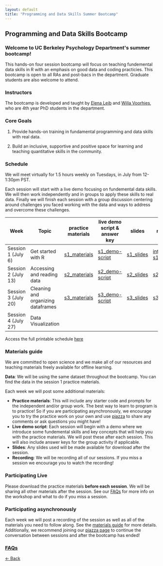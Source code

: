 ```yaml
---
layout: default
title: "Programming and Data Skills Summer Bootcamp"
---
```


## Programming and Data Skills Bootcamp
### Welcome to UC Berkeley Psychology Department's summer bootcamp! 
This hands-on four session bootcamp will focus on teaching fundemental data skills in R with an emphasis on good data and coding practicies. This bootcamp is open to all RAs and post-bacs in the department. Graduate students are also welcome to attend.

### Instructors
The bootcamp is developed and taught by [Elena Leib](https://bungelab.berkeley.edu/graduate-students/) and [Willa Voorhies](https://cnl.berkeley.edu/people/willa-voorhies/), who are 4th year PhD students in the department.

### Core Goals
1) Provide hands-on training in fundamental programming and data skills with real data.  

2) Build an inclusive, supportive and positive space for learning and teaching quantitative skills in the community. 

### Schedule

We will meet virtually for 1.5 hours weekly on Tuesdays, in July from 12-1:30pm PST. 

Each session will start with a live demo focusing on fundemental data skills. We will then work independently and in groups to apply these skills to real data. Finally we will finish each session with a group discussion centering around challenges you faced working with the data and ways to address and overcome these challenges. 


|  Week | Topic | practice materials |live demo script & answer key |slides | recording | 
| ------|-------|------- |  ------|-------|-------|
| Session 1 (July 6) |Get started with R|[s1_materials](session_1.zip) | [s1_demo-script](My_first_script.R)|[s1_slides](summer-bootcamp_session1.pdf)| [intro](https://berkeley.box.com/s/eighm3dmxtkk5qu515md888kmr0a73oo) [s1_recording](https://berkeley.box.com/s/ma0qi93jsnnkeqw271yh1p53xh6tyyak)|
| Session 2 (July 13) |Accessing and reading data|[s2_materials](session_2.zip)|[s2_demo-script](s2_starter_code_key.R)|[s2_slides](summer-bootcamp_session2.pdf)|[s2_recording](https://berkeley.box.com/s/vg5vvwawqj17gld60u7o7aos9llj1331)|
| Session 3 (July 20)|Cleaning and organizing dataframes|[s3_materials](session_3.zip)| [s3_demo-script](s3_starter_code_key.R)| [s3_slides](summer-bootcamp_session3.pdf)|[s3_recording](https://berkeley.box.com/s/ul2bu6od737tcs2a8iz8m57y9mwda92y)|
| Session 4 (July 27) |Data Visualization| | | | |

Access the full printable schedule [here](2021_bootcampschedule.png)

### Materials guide
We are committed to open science and we make all of our resources and teaching materials freely available for offline learning.

**Data**: We will be using the same dataset throughout the bootcamp. You can find the data in the session 1 practice materials.   

Each week we will post some additional materials: 

* **Practice materials**: This will include any starter code and prompts for the independent and/or group work. The best way to learn to program is to practice! So if you are participating asynchronously, we encourage you to try the practice work on your own and use [piazza](https://piazza.com/class/kqgzwi37jc6c) to share any comments or ask questions you might have! 
* **Live demo script**: Each session will begin with a demo where we introduce some fundemental skills and key concepts that will help you with the practice materials. We will post these after each session. This will also include answer keys for the group activity if applicable. 
* **Slides**: Any slides used will be made available for download after the session. 
* **Recording**: We will be recording all of our sessions. If you miss a session we encourage you to watch the recording! 

### Participating Live
Please download the practice materials **before each session**. We will be sharing all other materials after the session.
See our [FAQs](https://ucb-psychology-quack.github.io/site/summer_bootcamp/FAQs) for more info on the workshop and what to do if you miss a session. 

### Participating asynchronously 
Each week we will post a recording of the session as well as all of the materials you need to follow along. See the [materials guide](https://github.com/UCB-Psychology-QuACK/site/blob/main/summer_bootcamp/bootcamp.md#materials-guide) for more details. Additionally, we recommend joining our [piazza page](https://piazza.com/class/kqgzwi37jc6c) to continue the conversation between sessions and after the bootcamp has ended!  



### [FAQs](https://ucb-psychology-quack.github.io/site/summer_bootcamp/FAQs)

[<- Back](https://ucb-psychology-quack.github.io/site)
